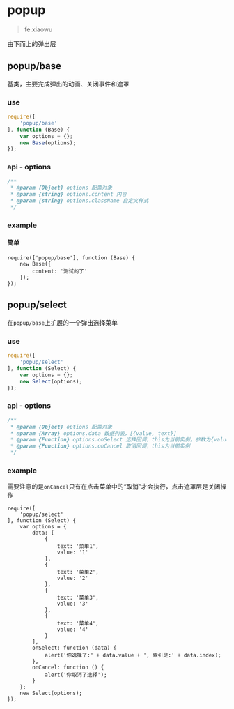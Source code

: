 # popup

> fe.xiaowu

由下而上的弹出层

## popup/base

基类，主要完成弹出的动画、关闭事件和遮罩

### use

```js
require([
    'popup/base'
], function (Base) {
    var options = {};
    new Base(options);
});
```

### api - options

```js
/**
 * @param {Object} options 配置对象
 * @param {string} options.content 内容
 * @param {string} options.className 自定义样式
 */
```

### example

#### 简单

```runjs
require(['popup/base'], function (Base) {
    new Base({
        content: '测试的了'
    });
});
```

## popup/select

在`popup/base`上扩展的一个弹出选择菜单

### use

```js
require([
    'popup/select'
], function (Select) {
    var options = {};
    new Select(options);
});
```

### api - options

```js
/**
 * @param {Object} options 配置对象
 * @param {Array} options.data 数据列表，[{value, text}]
 * @param {Function} options.onSelect 选择回调，this为当前实例，参数为{value, index}
 * @param {Function} options.onCancel 取消回调，this为当前实例
 */
```

### example

需要注意的是`onCancel`只有在点击菜单中的“取消”才会执行，点击遮罩层是关闭操作

```runjs
require([
    'popup/select'
], function (Select) {
    var options = {
        data: [
            {
                text: '菜单1',
                value: '1'
            },
            {
                text: '菜单2',
                value: '2'
            },
            {
                text: '菜单3',
                value: '3'
            },
            {
                text: '菜单4',
                value: '4'
            }
        ],
        onSelect: function (data) {
            alert('你选择了:' + data.value + ', 索引是:' + data.index);
        },
        onCancel: function () {
            alert('你取消了选择');
        }
    };
    new Select(options);
});
```